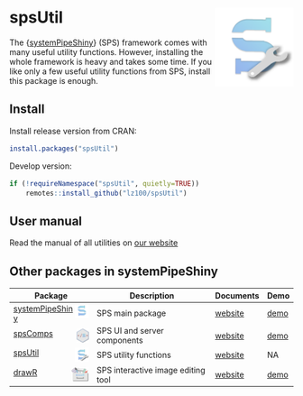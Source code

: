 # spsUtil <img src="https://github.com/lz100/spsUtil/blob/master/img/sps_sub_pkgs.png?raw=true" align="right" height="139" />

The {[systemPipeShiny](https://github.com/systemPipeR/systemPipeShiny)} (SPS) framework comes with many useful utility functions. 
However, installing the whole framework is heavy and takes some time. If you 
like only a few useful utility functions from SPS, install this package is enough. 

## Install

Install release version from CRAN:

```r
install.packages("spsUtil")
```

Develop version:

```r
if (!requireNamespace("spsUtil", quietly=TRUE))
    remotes::install_github("lz100/spsUtil")
```

## User manual 

Read the manual of all utilities on [our website](https://systempipe.org/sps/dev/general/)

## Other packages in systemPipeShiny

| Package | Description | Documents | Demo |
| --- | --- | --- | --- |
|<img src="https://github.com/systemPipeR/systemPipeR.github.io/blob/main/static/images/sps_small.png?raw=true" align="right" height="25" />[systemPipeShiny](https://github.com/systemPipeR/systemPipeShiny) | SPS main package |[website](https://systempipe.org/sps/)|[demo](https://tgirke.shinyapps.io/systemPipeShiny/)|
|<img src="https://github.com/systemPipeR/systemPipeR.github.io/blob/main/static/images/spscomps.png?raw=true" align="right" height="25" />[spsComps](https://github.com/lz100/spsComps) | SPS UI and server components |[website](https://systempipe.org/sps/dev/spscomps/)|[demo](https://lezhang.shinyapps.io/spsComps)|
|<img src="https://github.com/systemPipeR/systemPipeR.github.io/blob/main/static/images/spsutil.png?raw=true" align="right" height="25" />[spsUtil](https://github.com/lz100/spsUtil) | SPS utility functions |[website](https://systempipe.org/sps/dev/spsutil/)|NA|
|<img src="https://github.com/systemPipeR/systemPipeR.github.io/blob/main/static/images/drawr.png?raw=true" align="right" height="25" />[drawR](https://github.com/lz100/drawR) | SPS interactive image editing tool |[website](https://systempipe.org/sps/dev/drawr/)|[demo](https://lezhang.shinyapps.io/drawR)|
